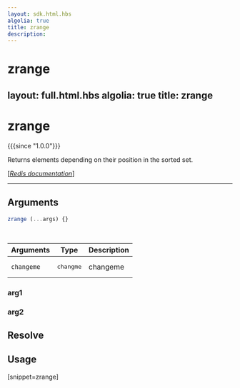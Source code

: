 ```yaml
---
layout: sdk.html.hbs
algolia: true
title: zrange
description:
---
```


# zrange
layout: full.html.hbs
algolia: true
title: zrange
---

# zrange

{{{since "1.0.0"}}}

Returns elements depending on their position in the sorted set.

[[_Redis documentation_]](https://redis.io/commands/zrange)

---

## Arguments

```js
zrange (...args) {}

```

<br/>

| Arguments    | Type    | Description |
|--------------|---------|-------------|
| ``changeme`` | <pre>changme</pre> | changeme    |

### arg1

### arg2

## Resolve

## Usage

[snippet=zrange]
